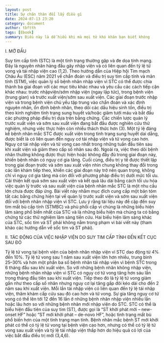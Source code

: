 ```yaml
---
layout: post
title: Sự chân thàn đổi lấy điều gì
date: 2024-07-13 23:20
category: document
author: tbftth
tags: [Ebook]
summary: Điều này là dễ hiểu khi mà mọi tứ khó khăn bạn biết không
---
```

I. MỞ ĐẦU

Suy tim cấp tính (STC) là một tình trạng thường gặp và đe dọa tính mạng. Đây là nguyên nhân hàng đầu gây nhập viện và có liên quan đến tỷ lệ tử vong và tái nhập viện cao (1,2). Theo hướng dẫn của Hiệp hội Tim mạch Châu Âu (ESC) năm 2021 về chẩn đoán và điều trị suy tim cấp tính và mãn tính (STM), việc quản lý số bệnh nhân nhập viện vì STC có thể được chia thành ba giai đoạn với các mục tiêu khác nhau và yêu cầu các cách tiếp cận khác nhau: trước nhậpviện/sớm nhập viện (ngay lập tức), trong bệnh viện (trung gian) và trước xuất viện/sớm sau xuất viện. Các giai đoạn trước nhập viện và trong bệnh viện chủ yếu tập trung vào chẩn đoán và xác định nguyên nhân, ổn định bệnh nhân, theo dõi các dấu hiệu sinh tồn, điều trị theo kinh nghiệm tình trạng sung huyết và/hoặc giảm tưới máu và bắt đầu các phương pháp điều trị dựa trên bằng chứng. Các chiến lược quản lý trước xuất viện và sớm sau xuất viện đang bắt đầu được nghiên cứu thử nghiệm, nhưng việc thực hiện còn nhiều thách thức hơn (3). Một tỷ lệ đáng kể bệnh nhân mắc STC được xuất viện trong tình trạng sung huyết dai dẳng, được biết là có liên quan đến nguy cơ tái nhập viện và tử vong cao hơn. Nguy cơ tái nhập viện và tử vong cao nhất trong những tuần đầu tiên sau khi xuất viện và giảm theo cấp số nhân sau đó. Ngoài ra, việc theo dõi bệnh nhân thường không được thực hiện hoặc không đầy đủ trong giai đoạn này, khiến bệnh nhân có nguy cơ gia tăng. Cuối cùng, điều trị y tế được thiết lập trong giai đoạn trước và sớm sau xuất viện nhìn chung không thay đổi trong các lần khám tiếp theo, khiến các giai đoạn này trở nên quan trọng, không chỉ vì nguy cơ gia tăng mà còn đối với phương pháp điều trị dưới mức tối ưu. Cải thiện kết quả sớm sau xuất viện và kết quả lâu dài bằng cách tối ưu hóa việc quản lý trước và sau xuất viện của bệnh nhân mắc STC là một nhu cầu lớn chưa được đáp ứng. Bài viết này nhằm mục đích cung cấp một bản tóm tắt các bằng chứng hiện tại về quản lý trước xuất viện và sớm sau xuất viện đối với bệnh nhân nhập viện vì STC. Lưu ý rằng tài liệu này đề cập đến suy tim mất bù cấp tính (STMBC) và phù phổi cấp vì chúng là những biểu hiện lâm sàng phổ biến nhất của STC và là những biểu hiện mà chúng ta có bằng chứng từ các thử nghiệm lâm sàng tiền cứu. Hai biểu hiện lâm sàng khác của STC, sốc tim và ST phải không nằm trong phạm vi bài viết này (tham khảo các hướng dẫn về sốc tim và ST phải).

II. TÁC ĐỘNG CỦA VIỆC NHẬP VIỆN DO SUY TIM CẤP TÍNH ĐẾN KẾT CỤC SAU ĐÓ

Tỷ lệ tử vong tại bệnh viện của bệnh nhân nhập viện vì STC dao động từ 4% đến 10%. Tỷ lệ tử vong sau 1 năm sau xuất viện lớn hơn nhiều, trung bình 25–30% và hơn một phần ba số bệnh nhân tái nhập viện vì bệnh STC trong 6 tháng đầu sau khi xuất viện. So với những bệnh nhân không nhập viện, những bệnh nhân nhập viện vì STC có nguy cơ tử vong tăng hơn sáu lần trong tháng đầu tiên sau khi xuất viện. Tiếp theo đó là tỷ lệ tử vong giảm gần như theo cấp số nhân nhưng nguy cơ lại tăng gấp đôi kéo dài cho đến 2 năm sau khi xuất viện. Mỗi lần tái nhập viện có liên quan đến tỷ lệ tái nhập viện, thăm khám cấp cứu sau đó cao hơn và tử vong. Sự gia tăng nguy cơ tử vong có thể lên tới 12 đến 16 lần ở những bệnh nhân nhập viện nhiều lần hoặc lâu hơn so với những bệnh nhân mới nhập viện do STC. STC có thể là biểu hiện đầu tiên của suy tim (ST), được gọi là “ST khởi phát mới – new-onset HF” hoặc “ST mới khởi phát – de-novo HF”, hoặc tình trạng mất bù phổ biến hơn của một tình trạng mạn tính. Bệnh nhân mắc bệnh ST mới khởi phát có thể có tỷ lệ tử vong tại bệnh viện cao hơn, nhưng có thể có tỷ lệ tử vong sau xuất viện và tỷ lệ tái nhập viện thấp hơn do hiệu quả có lợi của việc bắt đầu điều trị mới (3,4,6).
